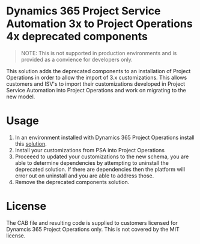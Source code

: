# Dynamics 365 Project Service Automation 3x to Project Operations 4x deprecated components

> NOTE: This is not supported in production environments and is provided as a convience for developers only.


This solution adds the deprecated components to an installation of Project Operations in order to allow the import of 3.x customizations. This allows customers and ISV's to import their customizations developed in Project Service Automation into Project Operations and work on migrating to the new model.

# Usage
1. In an environment installed with Dynamics 365 Project Operations install this [solution](https://github.com/microsoft/Dynamics365-Project-Operations-PowerApps/raw/main/3x-4x-deprecated-solution/msdyn_ProjectServiceDeprecatedComponents_managed.cab).
2. Install your customizations from PSA into Project Operations
3. Proceeed to updated your customizations to the new schema, you are able to determine dependencies by attempting to uninstall the deprecated solution. If there are dependencies then the platform will error out on uninstall and you are able to address those.
4. Remove the deprecated components solution.

# License
The CAB file and resulting code is supplied to customers licensed for Dynamcis 365 Project Operations only. This is not covered by the MIT license.

